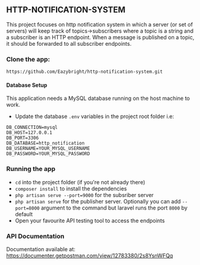 ## HTTP-NOTIFICATION-SYSTEM

This project focuses on http notification system in which a server (or set of servers) will keep track of topics->subscribers where a topic is a string and a subscriber is an HTTP endpoint. When a message is published on a topic, it should be forwarded to all subscriber endpoints.

### Clone the app:
```
https://github.com/Eazybright/http-notification-system.git
```

#### Database Setup
This application needs a MySQL database running on the host machine to work.

* Update the database `.env` variables in the project root folder i.e:
```
DB_CONNECTION=mysql
DB_HOST=127.0.0.1
DB_PORT=3306
DB_DATABASE=http_notification
DB_USERNAME=YOUR_MYSQL_USERNAME
DB_PASSWORD=YOUR_MYSQL_PASSWORD
```

### Running the app
* `cd` into the project folder (if you're not already there)
* `composer install` to install the dependencies
* `php artisan serve --port=9000` for the subsriber server
* `php artisan serve` for the publisher server. Optionally you can add `--port=8000` argument to the command but laravel runs the port `8000` by default
* Open your favourite API testing tool to access the endpoints

### API Documentation
Documentation available at: <a href="https://documenter.getpostman.com/view/12783380/2s8YsnWFQq">https://documenter.getpostman.com/view/12783380/2s8YsnWFQq</a>
